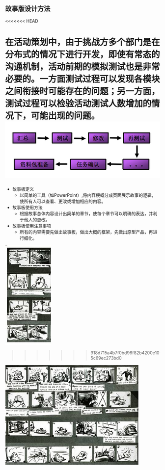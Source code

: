 ## 故事版设计方法

<<<<<<< HEAD


在活动策划中，由于挑战方多个部门是在分布式的情况下进行开发，即使有常态的沟通机制，活动前期的模拟测试也是非常必要的。一方面测试过程可以发现各模块之间衔接时可能存在的问题；另一方面，测试过程可以检验活动测试人数增加的情况下，可能出现的问题。
![0](../assets/challenger_preparation/story_publishing_and_testing/team10_wuxiaohong03.png)
=======
*  故事板定义
	*  以简单的工具（如PowerPoint）,将内容梗概分成页面展示故事的逻辑，使所有人可以查看、更改或增加相应的内容。
*  故事板使用方法
	*  根据故事总体内容设计出简单的章节，使每个章节可以明确的表达，并利于他人的更改。
*  故事板使用注意事项
	*  所有的内容需要先做出故事板，做出大概的框架，先做出原型产品，再进行细化。

![0](../assets/challenger_preparation/how_to_desgin_storyboard/00.jpg)
>>>>>>> 918d715a4b7f0bd96f82b4200e105c69ec273bd0


![0](../assets/challenger_preparation/how_to_desgin_storyboard/01.jpg)


